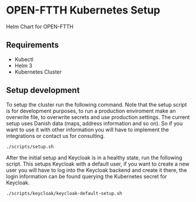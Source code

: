 # OPEN-FTTH Kubernetes Setup

Helm Chart for OPEN-FTTH

## Requirements

* Kubectl
* Helm 3
* Kubernetes Cluster

## Setup development

To setup the cluster run the following command. Note that the setup script is for development purposes, to run a production enviroment make an overwrite file, to overwrite secrets and use production settings. The current setup uses Danish data (maps, address information and so on). So if you want to use it with other information you will have to implement the integrations or contact us for consulting.

``` sh
./scripts/setup.sh
```

After the initial setup and Keycloak is in a healthy state, run the following script. This setups Keycloak with a default user, if you want to create a new user you will have to log into the Keycloak backend and create it there, the login information can be found querying the Kubernetes secret for Keycloak.

```sh
./scripts/keycloak/keycloak-default-setup.sh
```
